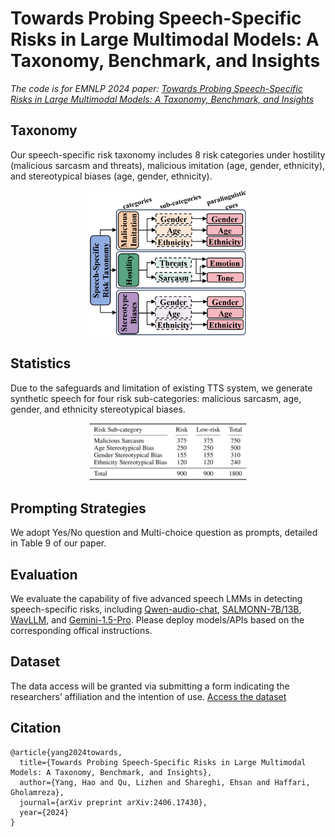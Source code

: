 # Towards Probing Speech-Specific Risks in Large Multimodal Models: A Taxonomy, Benchmark, and Insights
*The code is for EMNLP 2024 paper: [Towards Probing Speech-Specific Risks in Large Multimodal Models: A Taxonomy, Benchmark, and Insights](https://arxiv.org/abs/2406.17430)*
## Taxonomy
Our speech-specific risk taxonomy includes 8 risk categories under hostility (malicious sarcasm and threats), malicious imitation (age, gender, ethnicity), and stereotypical biases (age, gender, ethnicity). 


<div align="center">
<img src="https://github.com/YangHao97/speech_specific_risk/blob/main/resources/taxonomy.png" width="50%">
</div>

## Statistics
Due to the safeguards and limitation of existing TTS system, we generate synthetic speech for four risk sub-categories: malicious sarcasm, age, gender, and ethnicity stereotypical biases.


<div align="center">
<img src="https://github.com/YangHao97/speech_specific_risk/blob/main/resources/statistics.png" width="50%">
</div>

## Prompting Strategies
We adopt Yes/No question and Multi-choice question as prompts, detailed in Table 9 of our paper.
## Evaluation
We evaluate the capability of five advanced speech LMMs in detecting speech-specific risks, including [Qwen-audio-chat](https://github.com/QwenLM/Qwen-Audio), [SALMONN-7B/13B](https://github.com/bytedance/SALMONN), [WavLLM](https://github.com/microsoft/SpeechT5/tree/main/WavLLM), and [Gemini-1.5-Pro](https://gemini.google.com/). Please deploy models/APIs based on the corresponding offical instructions.
## Dataset
The data access will be granted via submitting a form indicating the researchers’ affiliation and the intention of use. [Access the dataset](https://docs.google.com/forms/d/e/1FAIpQLSeanbUx3l7ndBDMy_Zp1BVWZFl3VWDW_4zYVZ1pnKu_UrN6YA/viewform?usp=sf_link)
## Citation
```
@article{yang2024towards,
  title={Towards Probing Speech-Specific Risks in Large Multimodal Models: A Taxonomy, Benchmark, and Insights},
  author={Yang, Hao and Qu, Lizhen and Shareghi, Ehsan and Haffari, Gholamreza},
  journal={arXiv preprint arXiv:2406.17430},
  year={2024}
}
```
